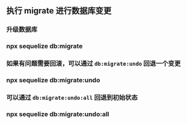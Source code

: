 ## 执行 migrate 进行数据库变更

### 升级数据库
### npx sequelize db:migrate
### 如果有问题需要回滚，可以通过 `db:migrate:undo` 回退一个变更
### npx sequelize db:migrate:undo
### 可以通过 `db:migrate:undo:all` 回退到初始状态
### npx sequelize db:migrate:undo:all

